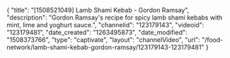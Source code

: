 {
    "title": "[1508521049] Lamb Shami Kebab  - Gordon Ramsay",
    "description": "Gordon Ramsay's recipe for spicy lamb shami kebabs with mint, lime and yoghurt sauce.",
    "channelid": "123179143",
    "videoid": "123179481",
    "date_created": "1263495873",
    "date_modified": "1508373766",
    "type": "captivate",
    "layout": "channelVideo",
    "url": "\/food-network\/lamb-shami-kebab-gordon-ramsay\/123179143-123179481"
}